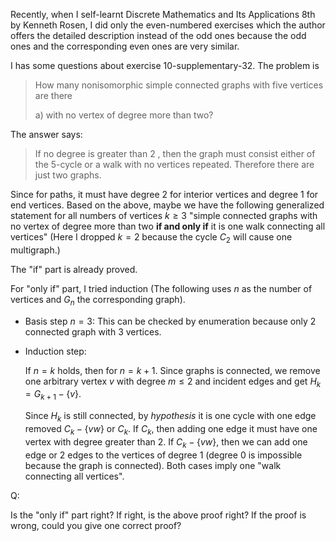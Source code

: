 Recently, when I self-learnt Discrete Mathematics and Its Applications 8th by Kenneth Rosen, I did only the even-numbered exercises which the author offers the detailed description instead of the odd ones because the odd ones and the corresponding even ones are very similar. 

I has some questions about exercise 10-supplementary-32. The problem is
> How many nonisomorphic simple connected graphs with five vertices are there
> 
> a) with no vertex of degree more than two?

The answer says:
> If no degree is greater than 2 , then the graph must consist either of the 5-cycle or a walk with no vertices repeated. Therefore there are just two graphs.

Since for paths, it must have degree 2 for interior vertices and degree 1 for end vertices.
Based on the above, maybe we have the following generalized statement for all numbers of vertices $k\ge 3$ "simple connected graphs with no vertex of degree more than two **if and only if** it is one walk connecting all vertices" (Here I dropped $k=2$ because the cycle $C_2$ will cause one multigraph.)

The "if" part is already proved.

For "only if" part, I tried induction (The following uses $n$ as the number of vertices and $G_n$ the corresponding graph).

- Basis step $n=3$: This can be checked by enumeration because only 2 connected graph with $3$ vertices.

- Induction step:

  If $n=k$ holds, then for $n=k+1$. Since graphs is connected, we remove one arbitrary vertex $v$ with degree $m\le 2$ and incident edges and get $H_k=G_{k+1}-\{v\}$. 

  Since $H_k$ is still connected, by *hypothesis* it is one cycle with one edge removed $C_k-\{vw\}$ or $C_{k}$. 
  If $C_k$, then adding one edge it must have one vertex with degree greater than 2.
  If $C_k-\{vw\}$, then we can add one edge or 2 edges to the vertices of degree 1 (degree 0 is impossible because the graph is connected). Both cases imply one "walk connecting all vertices".

Q:

Is the "only if" part right? If right, is the above proof right? If the proof is wrong, could you give one correct proof?